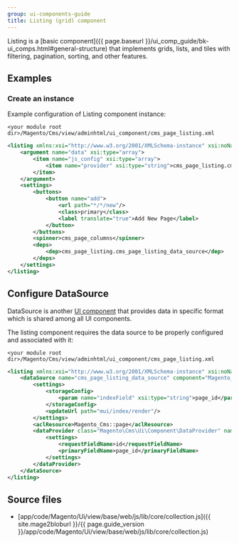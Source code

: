 ```yaml
---
group: ui-components-guide
title: Listing (grid) component
---
```


Listing is a [basic component]({{ page.baseurl }}/ui_comp_guide/bk-ui_comps.html#general-structure) that implements grids, lists, and tiles with filtering, pagination, sorting, and other features.

## Examples

### Create an instance

Example configuration of Listing component instance:

`<your module root dir>/Magento/Cms/view/adminhtml/ui_component/cms_page_listing.xml`

```xml
<listing xmlns:xsi="http://www.w3.org/2001/XMLSchema-instance" xsi:noNamespaceSchemaLocation="urn:magento:module:Magento_Ui:etc/ui_configuration.xsd">
    <argument name="data" xsi:type="array">
        <item name="js_config" xsi:type="array">
            <item name="provider" xsi:type="string">cms_page_listing.cms_page_listing_data_source</item>
        </item>
    </argument>
    <settings>
        <buttons>
            <button name="add">
                <url path="*/*/new"/>
                <class>primary</class>
                <label translate="true">Add New Page</label>
            </button>
        </buttons>
        <spinner>cms_page_columns</spinner>
        <deps>
            <dep>cms_page_listing.cms_page_listing_data_source</dep>
        </deps>
    </settings>
</listing>
```

## Configure DataSource

DataSource is another [UI component](https://glossary.magento.com/ui-component) that provides data in specific format which is shared among all UI components.

The listing component requires the data source to be properly configured and associated with it:

`<your module root dir>/Magento/Cms/view/adminhtml/ui_component/cms_page_listing.xml`

```xml
<listing xmlns:xsi="http://www.w3.org/2001/XMLSchema-instance" xsi:noNamespaceSchemaLocation="urn:magento:module:Magento_Ui:etc/ui_configuration.xsd">
    <dataSource name="cms_page_listing_data_source" component="Magento_Ui/js/grid/provider">
        <settings>
            <storageConfig>
                <param name="indexField" xsi:type="string">page_id</param>
            </storageConfig>
            <updateUrl path="mui/index/render"/>
        </settings>
        <aclResource>Magento_Cms::page</aclResource>
        <dataProvider class="Magento\Cms\Ui\Component\DataProvider" name="cms_page_listing_data_source">
            <settings>
                <requestFieldName>id</requestFieldName>
                <primaryFieldName>page_id</primaryFieldName>
            </settings>
        </dataProvider>
    </dataSource>
</listing>
```

## Source files

-  [app/code/Magento/Ui/view/base/web/js/lib/core/collection.js]({{ site.mage2bloburl }}/{{ page.guide_version }}/app/code/Magento/Ui/view/base/web/js/lib/core/collection.js)
